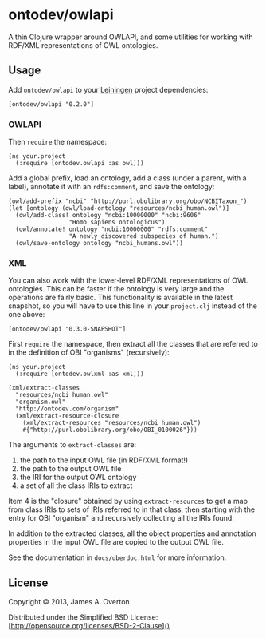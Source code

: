 # ontodev/owlapi

A thin Clojure wrapper around OWLAPI, and some utilities for working with RDF/XML representations of OWL ontologies.


## Usage

Add `ontodev/owlapi` to your [Leiningen](http://leiningen.org/) project dependencies:

    [ontodev/owlapi "0.2.0"]

### OWLAPI

Then `require` the namespace:

    (ns your.project
      (:require [ontodev.owlapi :as owl]))

Add a global prefix, load an ontology, add a class (under a parent, with a label), annotate it with an `rdfs:comment`, and save the ontology:

    (owl/add-prefix "ncbi" "http://purl.obolibrary.org/obo/NCBITaxon_")
    (let [ontology (owl/load-ontology "resources/ncbi_human.owl")]
      (owl/add-class! ontology "ncbi:10000000" "ncbi:9606"
                     "Homo sapiens ontologicus")
      (owl/annotate! ontology "ncbi:10000000" "rdfs:comment"
                     "A newly discovered subspecies of human.")
      (owl/save-ontology ontology "ncbi_humans.owl"))

### XML

You can also work with the lower-level RDF/XML representations of OWL ontologies. This can be faster if the ontology is very large and the operations are fairly basic. This functionality is available in the latest snapshot, so you will have to use this line in your `project.clj` instead of the one above:

    [ontodev/owlapi "0.3.0-SNAPSHOT"]

First `require` the namespace, then extract all the classes that are referred to in the definition of OBI "organisms" (recursively):

    (ns your.project
      (:require [ontodev.owlxml :as xml]))

    (xml/extract-classes
      "resources/ncbi_human.owl"
      "organism.owl"
      "http://ontodev.com/organism"
      (xml/extract-resource-closure
        (xml/extract-resources "resources/ncbi_human.owl")
        #{"http://purl.obolibrary.org/obo/OBI_0100026"}))

The arguments to `extract-classes` are:

1. the path to the input OWL file (in RDF/XML format!)
2. the path to the output OWL file
3. the IRI for the output OWL ontology
4. a set of all the class IRIs to extract

Item 4 is the "closure" obtained by using `extract-resources` to get a map from class IRIs to sets of IRIs referred to in that class, then starting with the entry for OBI "organism" and recursively collecting all the IRIs found.

In addition to the extracted classes, all the object properties and annotation properties in the input OWL file are copied to the output OWL file.


See the documentation in `docs/uberdoc.html` for more information.


## License

Copyright © 2013, James A. Overton

Distributed under the Simplified BSD License: [http://opensource.org/licenses/BSD-2-Clause]()
